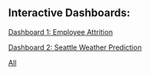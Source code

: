 ## Interactive Dashboards:

[Dashboard 1: Employee Attrition](https://public.tableau.com/views/EmployeeAttritionDashboard_17406360512570/employeeattritiondashboard?:embed=y&:display_count=yes&:showVizHome=no)

[Dashboard 2: Seattle Weather Prediction](https://public.tableau.com/views/SeattleweatherPrediction/SeattleWeatherPredictionDashboard?:embed=y&:display_count=yes&:showVizHome=no)

[All](https://m-jamleck.github.io/Jamleck_portfolio/)





